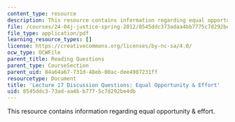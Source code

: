 ```yaml
---
content_type: resource
description: This resource contains information regarding equal opportunity & effort.
file: /courses/24-04j-justice-spring-2012/8545ddc373adaa4bb7775c7d292be4db_MIT24_04JS12_disc17.pdf
file_type: application/pdf
learning_resource_types: []
license: https://creativecommons.org/licenses/by-nc-sa/4.0/
ocw_type: OCWFile
parent_title: Reading Questions
parent_type: CourseSection
parent_uid: 84a64a67-731d-48eb-00ac-dee4907231ff
resourcetype: Document
title: 'Lecture 17 Discussion Questions: Equal Opportunity & Effort'
uid: 8545ddc3-73ad-aa4b-b777-5c7d292be4db
---
```

This resource contains information regarding equal opportunity & effort.